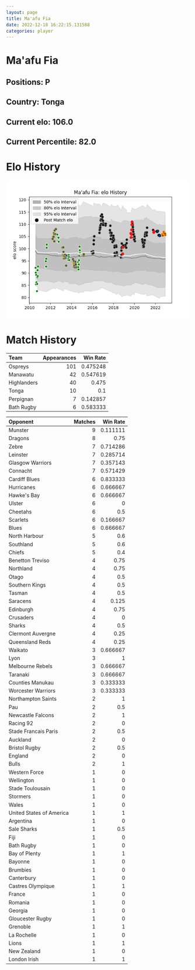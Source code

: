 ```yaml
---  
layout: page  
title: Ma'afu Fia  
date: 2022-12-18 16:22:15.131588  
categories: player  
---
```

# Ma'afu Fia

## Positions: P

## Country: Tonga

## Current elo: 106.0

## Current Percentile: 82.0

# Elo History


![elo history](history_Ma'afuFia.png)
# Match History


| Team        |   Appearances |   Win Rate |
|:------------|--------------:|-----------:|
| Ospreys     |           101 |   0.475248 |
| Manawatu    |            42 |   0.547619 |
| Highlanders |            40 |   0.475    |
| Tonga       |            10 |   0.1      |
| Perpignan   |             7 |   0.142857 |
| Bath Rugby  |             6 |   0.583333 |

| Opponent                 |   Matches |   Win Rate |
|:-------------------------|----------:|-----------:|
| Munster                  |         9 |   0.111111 |
| Dragons                  |         8 |   0.75     |
| Zebre                    |         7 |   0.714286 |
| Leinster                 |         7 |   0.285714 |
| Glasgow Warriors         |         7 |   0.357143 |
| Connacht                 |         7 |   0.571429 |
| Cardiff Blues            |         6 |   0.833333 |
| Hurricanes               |         6 |   0.666667 |
| Hawke's Bay              |         6 |   0.666667 |
| Ulster                   |         6 |   0        |
| Cheetahs                 |         6 |   0.5      |
| Scarlets                 |         6 |   0.166667 |
| Blues                    |         6 |   0.666667 |
| North Harbour            |         5 |   0.6      |
| Southland                |         5 |   0.6      |
| Chiefs                   |         5 |   0.4      |
| Benetton Treviso         |         4 |   0.75     |
| Northland                |         4 |   0.75     |
| Otago                    |         4 |   0.5      |
| Southern Kings           |         4 |   0.5      |
| Tasman                   |         4 |   0.5      |
| Saracens                 |         4 |   0.125    |
| Edinburgh                |         4 |   0.75     |
| Crusaders                |         4 |   0        |
| Sharks                   |         4 |   0.5      |
| Clermont Auvergne        |         4 |   0.25     |
| Queensland Reds          |         4 |   0.25     |
| Waikato                  |         3 |   0.666667 |
| Lyon                     |         3 |   1        |
| Melbourne Rebels         |         3 |   0.666667 |
| Taranaki                 |         3 |   0.666667 |
| Counties Manukau         |         3 |   0.333333 |
| Worcester Warriors       |         3 |   0.333333 |
| Northampton Saints       |         2 |   1        |
| Pau                      |         2 |   0.5      |
| Newcastle Falcons        |         2 |   1        |
| Racing 92                |         2 |   0        |
| Stade Francais Paris     |         2 |   0.5      |
| Auckland                 |         2 |   0        |
| Bristol Rugby            |         2 |   0.5      |
| England                  |         2 |   0        |
| Bulls                    |         2 |   1        |
| Western Force            |         1 |   0        |
| Wellington               |         1 |   0        |
| Stade Toulousain         |         1 |   0        |
| Stormers                 |         1 |   0        |
| Wales                    |         1 |   0        |
| United States of America |         1 |   1        |
| Argentina                |         1 |   0        |
| Sale Sharks              |         1 |   0.5      |
| Fiji                     |         1 |   0        |
| Bath Rugby               |         1 |   0        |
| Bay of Plenty            |         1 |   1        |
| Bayonne                  |         1 |   0        |
| Brumbies                 |         1 |   0        |
| Canterbury               |         1 |   0        |
| Castres Olympique        |         1 |   1        |
| France                   |         1 |   0        |
| Romania                  |         1 |   0        |
| Georgia                  |         1 |   0        |
| Gloucester Rugby         |         1 |   0        |
| Grenoble                 |         1 |   1        |
| La Rochelle              |         1 |   0        |
| Lions                    |         1 |   1        |
| New Zealand              |         1 |   0        |
| London Irish             |         1 |   1        |